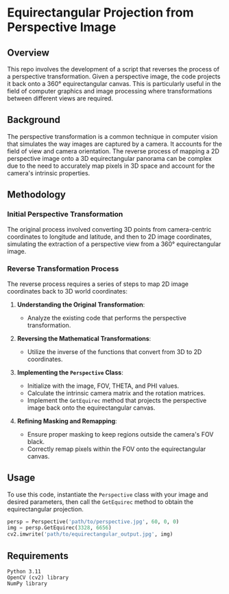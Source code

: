 # Equirectangular Projection from Perspective Image

## Overview

This repo involves the development of a script that reverses the process of a perspective transformation. Given a perspective image, the code projects it back onto a 360° equirectangular canvas. This is particularly useful in the field of computer graphics and image processing where transformations between different views are required.

## Background

The perspective transformation is a common technique in computer vision that simulates the way images are captured by a camera. It accounts for the field of view and camera orientation. The reverse process of mapping a 2D perspective image onto a 3D equirectangular panorama can be complex due to the need to accurately map pixels in 3D space and account for the camera's intrinsic properties.

## Methodology

### Initial Perspective Transformation

The original process involved converting 3D points from camera-centric coordinates to longitude and latitude, and then to 2D image coordinates, simulating the extraction of a perspective view from a 360° equirectangular image.

### Reverse Transformation Process

The reverse process requires a series of steps to map 2D image coordinates back to 3D world coordinates:

1. **Understanding the Original Transformation**:
   - Analyze the existing code that performs the perspective transformation.
   
2. **Reversing the Mathematical Transformations**:
   - Utilize the inverse of the functions that convert from 3D to 2D coordinates.

3. **Implementing the `Perspective` Class**:
   - Initialize with the image, FOV, THETA, and PHI values.
   - Calculate the intrinsic camera matrix and the rotation matrices.
   - Implement the `GetEquirec` method that projects the perspective image back onto the equirectangular canvas.

4. **Refining Masking and Remapping**:
   - Ensure proper masking to keep regions outside the camera's FOV black.
   - Correctly remap pixels within the FOV onto the equirectangular canvas.

## Usage

To use this code, instantiate the `Perspective` class with your image and desired parameters, then call the `GetEquirec` method to obtain the equirectangular projection.

```python
persp = Perspective('path/to/perspective.jpg', 60, 0, 0)
img = persp.GetEquirec(3328, 6656)
cv2.imwrite('path/to/equirectangular_output.jpg', img)
```


## Requirements
```
Python 3.11
OpenCV (cv2) library
NumPy library
```
